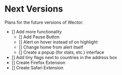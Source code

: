 **Next Versions**
================

Plans for the future versions of Wector:

- [] Add more functionality
	- [] Add Pause Button
	- [] Alert on hover instead of on highlight
	- [] Change home from alert itself
	- [] Create a popup \(for stats, etc.\) interface
- [] Add tiny flags next to countries in the address box
- [] Create Firefox Extension
- [] Create Safari Extension
